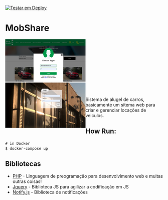 [![Testar em Deploy](https://www.herokucdn.com/deploy/button.png)](https://heroku.com/deploy/?template=https://github.com/gilberto-009199/MobShare)

# MobShare

<img src="./mobshare.png" width="256px" alt="Tela inicial"><img src="./login_cms.png" width="256px" alt="login cms" align="left">

<br/>

Sistema de alugel de carros, basicamente um sitema web para
criar e gerenciar locações de veiculos.

## How Run:

```shell
# in Docker
$ docker-compose up
```

## Bibliotecas

* [PHP](https://www.php.net/manual/pt_BR/intro-whatis.php) - Linguagem de preogramação para desenvolvimento web e muitas outras coisas!
* [Jquery](https://jquery.com) - Biblioteca JS para agilizar a codificação em JS
* [Notify.js](http://notifyjs.com/) - Biblioteca de notificações
